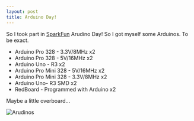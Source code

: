 ```yaml
---
layout: post
title: Arduino Day!
---
```


So I took part in [SparkFun](http://sparkfun.com) Arudino Day! So I got myself some Arduinos. To be exact.

- Arduino Pro 328 - 3.3V/8MHz x2
- Arduino Pro 328 - 5V/16MHz x2
- Arduino Uno - R3 x2
- Arduino Pro Mini 328 - 5V/16MHz x2
- Arduino Pro Mini 328 - 3.3V/8MHz x2
- Arduino Uno- R3 SMD x2
- RedBoard - Programmed with Arduino x2

Maybe a little overboard...



![Arudinos]({{site.image}}/ArudinoDay/20140528_140731_18.jpg)


